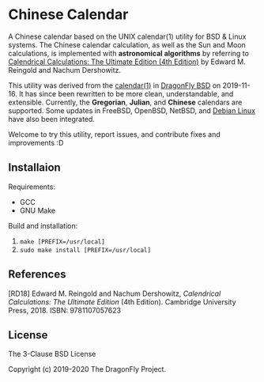 Chinese Calendar
================

A Chinese calendar based on the UNIX calendar(1) utility for BSD & Linux systems.
The Chinese calendar calculation, as well as the Sun and Moon calculations, is
implemented with **astronomical algorithms** by referring to
[Calendrical Calculations: The Ultimate Edition (4th Edition)](http://www.cs.tau.ac.il/~nachum/calendar-book/fourth-edition/)
by Edward M. Reingold and Nachum Dershowitz.

This utility was derived from the
[calendar(1)](https://gitweb.dragonflybsd.org/dragonfly.git/tree/HEAD:/usr.bin/calendar)
in
[DragonFly BSD](https://www.dragonflybsd.org/)
on 2019-11-16.
It has since been rewritten to be more clean, understandable, and extensible.
Currently, the **Gregorian**, **Julian**, and **Chinese** calendars are supported.
Some updates in FreeBSD, OpenBSD, NetBSD, and
[Debian Linux](https://salsa.debian.org/meskes/bsdmainutils)
have also been integrated.

Welcome to try this utility, report issues, and contribute fixes and improvements :D


Installaion
-----------
Requirements:
* GCC
* GNU Make

Build and installation:
1. `make [PREFIX=/usr/local]`
2. `sudo make install [PREFIX=/usr/local]`


References
----------
[RD18]
Edward M. Reingold and Nachum Dershowitz,
*Calendrical Calculations: The Ultimate Edition*
(4th Edition).
Cambridge University Press, 2018.
ISBN: 9781107057623


License
-------
The 3-Clause BSD License

Copyright (c) 2019-2020 The DragonFly Project.
